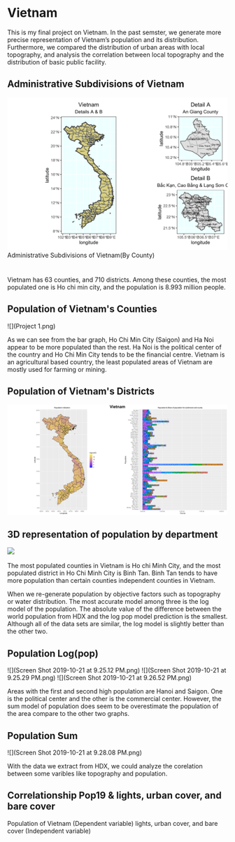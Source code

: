 # Vietnam 

This is my final project on Vietnam. In the past semster, we generate more precise representation of Vietnam’s population and its distribution. Furthermore, we compared the distribution of urban areas with local topography, and analysis the correlation between local topography and the distribution of basic public facility.

## Administrative Subdivisions of Vietnam

![](details.png)
Administrative Subdivisions of Vietnam(By County)
#
Vietnam has 63 counties, and 710 districts. Among these counties, the most populated one is Ho chi min city, and the population is 8.993 million people.

## Population of Vietnam's Counties

![](Project 1.png)

As we can see from the bar graph, Ho Chi Min City (Saigon) and Ha Noi appear to be more populated than the rest. Ha Noi is the political center of the country and Ho Chi Min City tends to be the financial centre. Vietnam is an agricultural based country, the least populated areas of Vietnam are mostly used for farming or mining. 

## Population of Vietnam's Districts

![](Vietnam_strech.png)

## 3D representation of population by department
![](vnm_video.gif)

The most populated counties in Vietnam is Ho chi Minh City, and the most populated district in Ho Chi Minh City is Binh Tan. Binh Tan tends to have more population than certain counties independent counties in Vietnam. 

When we re-generate population by objective factors such as topography or water distribution. The most accurate model among  three is the log model of the population. The absolute value of the difference between the world population from HDX and the log pop model prediction is the smallest. Although all of the data sets are similar, the log model is slightly better than the other two. 
## Population Log(pop)
![](Screen Shot 2019-10-21 at 9.25.12 PM.png)
![](Screen Shot 2019-10-21 at 9.25.29 PM.png)
![](Screen Shot 2019-10-21 at 9.26.52 PM.png)

Areas with the first and second high population are Hanoi and Saigon. One is the political center and the  other  is  the  commercial  center.  However,  the  sum  model  of  population  does  seem  to  be overestimate the population of the area compare to the other two graphs.
## Population Sum
![](Screen Shot 2019-10-21 at 9.28.08 PM.png)


With the data we extract from HDX, we could analyze the corelation between some varibles like topography and population. 
## Correlationship Pop19 & lights, urban cover, and bare cover

Population of Vietnam (Dependent variable) lights, urban cover, and bare cover (Independent variable)
#
